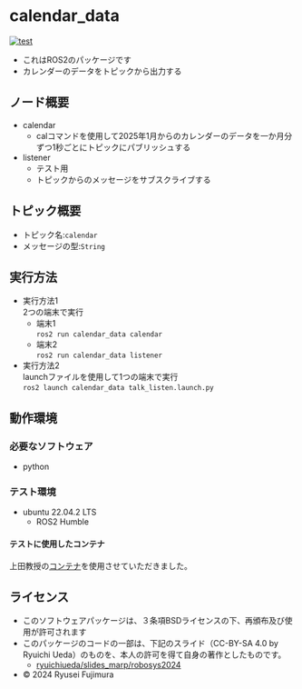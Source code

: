 # calendar_data
[![test](https://github.com/mooto2525/ROS2_2/actions/workflows/test.yml/badge.svg)](https://github.com/mooto2525/ROS2_2/actions/workflows/test.yml)  
- これはROS2のパッケージです
- カレンダーのデータをトピックから出力する
## ノード概要
* calendar  
  * calコマンドを使用して2025年1月からのカレンダーのデータを一か月分ずつ1秒ごとにトピックにパブリッシュする  
* listener  
  * テスト用  
  * トピックからのメッセージをサブスクライブする  
## トピック概要  
* トピック名:`calendar`  
* メッセージの型:`String`  
## 実行方法  
- 実行方法1  
2つの端末で実行  
  - 端末1  
`ros2 run calendar_data calendar`  
  - 端末2  
`ros2 run calendar_data listener`  
- 実行方法2  
launchファイルを使用して1つの端末で実行  
`ros2 launch calendar_data talk_listen.launch.py`  
## 動作環境
### 必要なソフトウェア
* python  
### テスト環境
* ubuntu 22.04.2 LTS
  * ROS2 Humble
#### テストに使用したコンテナ  
上田教授の[コンテナ](https://hub.docker.com/repository/docker/ryuichiueda/ubuntu22.04-ros2)を使用させていただきました。
## ライセンス  
- このソフトウェアパッケージは、３条項BSDライセンスの下、再頒布及び使用が許可されます
- このパッケージのコードの一部は、下記のスライド（CC-BY-SA 4.0 by Ryuichi Ueda）のものを、本人の許可を得て自身の著作としたものです。
  - [ryuichiueda/slides_marp/robosys2024](https://github.com/ryuichiueda/slides_marp/tree/master/robosys2024)
- © 2024 Ryusei Fujimura
